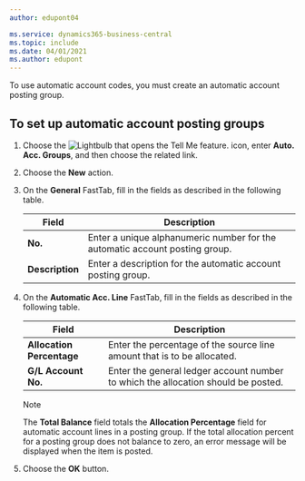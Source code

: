 ```yaml
---
author: edupont04

ms.service: dynamics365-business-central
ms.topic: include
ms.date: 04/01/2021
ms.author: edupont
---
```

To use automatic account codes, you must create an automatic account posting group.  

## To set up automatic account posting groups  

1. Choose the ![Lightbulb that opens the Tell Me feature.](../../../media/ui-search/search_small.png "Tell me what you want to do") icon, enter **Auto. Acc. Groups**, and then choose the related link.  
2. Choose the **New** action.  
3. On the **General** FastTab, fill in the fields as described in the following table.  

    |Field|Description|  
    |-----------|-----------------|  
    |**No.**|Enter a unique alphanumeric number for the automatic account posting group.|  
    |**Description**|Enter a description for the automatic account posting group.|  

4. On the **Automatic Acc. Line** FastTab, fill in the fields as described in the following table.  

    |Field|Description|  
    |-----------|-----------------|  
    |**Allocation Percentage**|Enter the percentage of the source line amount that is to be allocated.|  
    |**G/L Account No.**|Enter the general ledger account number to which the allocation should be posted.|  

    > [!NOTE]  
    >  The **Total Balance** field totals the **Allocation Percentage** field for automatic account lines in a posting group. If the total allocation percent for a posting group does not balance to zero, an error message will be displayed when the item is posted.  

5. Choose the **OK** button.  
